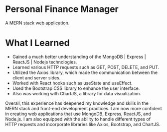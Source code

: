 # Personal Finance Manager

A MERN stack web application.

# What I Learned
* Gained a much better understanding of the MongoDB | Express | ReactJS | Nodejs technologies.
* Learned various HTTP requests such as GET, POST, DELETE, and PUT. 
* Utilized the Axios library, which made the communication between the client and server sides.
* Worked with React hooks such as useState and useEffect.
* Used the Bootstrap CSS library to enhance the user interface.
* Also was working with ChartJS, a library for data visualization.
 
 Overall, this experience has deepened my knowledge and skills in the MERN stack and front-end development practices. 
 I am now more confident in creating web applications that use MongoDB, Express, ReactJS, and Node.js.
 I am also equipped with the ability to handle different types of HTTP requests and incorporate libraries like Axios, Bootstrap, and ChartJS.
